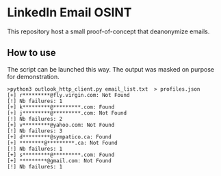 # LinkedIn Email OSINT

This repository host a small proof-of-concept that deanonymize emails.

## How to use

The script can be launched this way. The output was masked on purpose for demonstration.

```
>python3 outlook_http_client.py email_list.txt  > profiles.json 
[+] r*********@fly.virgin.com: Not Found 
[!] Nb failures: 1 
[+] k*********@*********.com: Found 
[+] j*********@*********.com: Not Found 
[!] Nb failures: 2 
[+] v*********@yahoo.com: Not Found 
[!] Nb failures: 3 
[+] d*********@sympatico.ca: Found 
[+] ********@*********.ca: Not Found 
[!] Nb failures: 1 
[+] s*********@*********.com: Found 
[+] *********@gmail.com: Not Found 
[!] Nb failures: 1 
```
